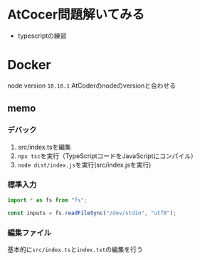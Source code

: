 # AtCocer問題解いてみる
* typescriptの練習

# Docker
node version `18.16.1` AtCoderのnodeのversionと合わせる

## memo
### デバック
1. src/index.tsを編集
2. `npx tsc`を実行（TypeScriptコードをJavaScriptにコンパイル）
3. `node dist/index.js`を実行(src/index.jsを実行)

### 標準入力
```typescript
import * as fs from "fs";

const inputs = fs.readFileSync("/dev/stdin", "utf8");
```
### 編集ファイル
基本的に`src/index.ts`と`index.txt`の編集を行う
